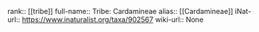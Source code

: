

rank:: [[tribe]]
full-name:: Tribe: Cardamineae
alias:: [[Cardamineae]]
iNat-url:: https://www.inaturalist.org/taxa/902567
wiki-url:: None